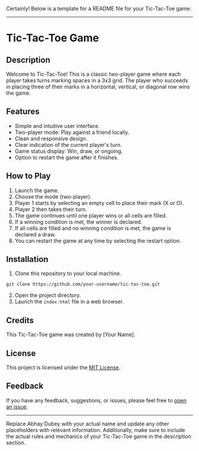 Certainly! Below is a template for a README file for your Tic-Tac-Toe game:

---

# Tic-Tac-Toe Game

## Description
Welcome to Tic-Tac-Toe! This is a classic two-player game where each player takes turns marking spaces in a 3x3 grid. The player who succeeds in placing three of their marks in a horizontal, vertical, or diagonal row wins the game.

## Features
- Simple and intuitive user interface.
- Two-player mode: Play against a friend locally.
- Clean and responsive design.
- Clear indication of the current player's turn.
- Game status display: Win, draw, or ongoing.
- Option to restart the game after it finishes.

## How to Play
1. Launch the game.
2. Choose the mode (two-player).
3. Player 1 starts by selecting an empty cell to place their mark (X or O).
4. Player 2 then takes their turn.
5. The game continues until one player wins or all cells are filled.
6. If a winning condition is met, the winner is declared.
7. If all cells are filled and no winning condition is met, the game is declared a draw.
8. You can restart the game at any time by selecting the restart option.

## Installation
1. Clone this repository to your local machine.
```
git clone https://github.com/your-username/tic-tac-toe.git
```
2. Open the project directory.
3. Launch the `index.html` file in a web browser.

## Credits
This Tic-Tac-Toe game was created by [Your Name].

## License
This project is licensed under the [MIT License](LICENSE).

## Feedback
If you have any feedback, suggestions, or issues, please feel free to [open an issue](https://github.com/your-username/tic-tac-toe/issues).

---

Replace Abhay Dubey with your actual name and update any other placeholders with relevant information. Additionally, make sure to include the actual rules and mechanics of your Tic-Tac-Toe game in the description section.

